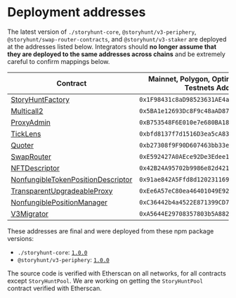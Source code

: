 # Deployment addresses

The latest version of `./storyhunt-core`, `@storyhunt/v3-periphery`, `@storyhunt/swap-router-contracts`, and `@storyhunt/v3-staker` are deployed at the addresses listed below. Integrators should **no longer assume that they are deployed to the same addresses across chains** and be extremely careful to confirm mappings below.

| Contract                                                                                                                                                     | Mainnet, Polygon, Optimism, Arbitrum, Testnets Address | Celo Address                                 |
| ------------------------------------------------------------------------------------------------------------------------------------------------------------ | ------------------------------------------------------ | -------------------------------------------- |
| [StoryHuntFactory](https://github.com/StoryHunt/storyhunt-v3-core/blob/v1.0.0/contracts/StoryHuntFactory.sol)                                                    | `0x1F98431c8aD98523631AE4a59f267346ea31F984`           | `0xAfE208a311B21f13EF87E33A90049fC17A7acDEc` |
| [Multicall2](https://etherscan.io/address/0x5BA1e12693Dc8F9c48aAD8770482f4739bEeD696#code)                                                                   | `0x5BA1e12693Dc8F9c48aAD8770482f4739bEeD696`           | `0x633987602DE5C4F337e3DbF265303A1080324204` |
| [ProxyAdmin](https://github.com/OpenZeppelin/openzeppelin-contracts/blob/v3.4.1-solc-0.7-2/contracts/proxy/ProxyAdmin.sol)                                   | `0xB753548F6E010e7e680BA186F9Ca1BdAB2E90cf2`           | `0xc1b262Dd7643D4B7cA9e51631bBd900a564BF49A` |
| [TickLens](https://github.com/StoryHunt/storyhunt-v3-periphery/blob/v1.0.0/contracts/lens/TickLens.sol)                                                          | `0xbfd8137f7d1516D3ea5cA83523914859ec47F573`           | `0x5f115D9113F88e0a0Db1b5033D90D4a9690AcD3D` |
| [Quoter](https://github.com/StoryHunt/storyhunt-v3-periphery/blob/v1.0.0/contracts/lens/Quoter.sol)                                                              | `0xb27308f9F90D607463bb33eA1BeBb41C27CE5AB6`           | `0x82825d0554fA07f7FC52Ab63c961F330fdEFa8E8` |
| [SwapRouter](https://github.com/StoryHunt/storyhunt-v3-periphery/blob/v1.0.0/contracts/SwapRouter.sol)                                                           | `0xE592427A0AEce92De3Edee1F18E0157C05861564`           | `0x5615CDAb10dc425a742d643d949a7F474C01abc4` |
| [NFTDescriptor](https://github.com/StoryHunt/storyhunt-v3-periphery/blob/v1.0.0/contracts/libraries/NFTDescriptor.sol)                                           | `0x42B24A95702b9986e82d421cC3568932790A48Ec`           | `0xa9Fd765d85938D278cb0b108DbE4BF7186831186` |
| [NonfungibleTokenPositionDescriptor](https://github.com/StoryHunt/storyhunt-v3-periphery/blob/v1.0.0/contracts/NonfungibleTokenPositionDescriptor.sol)           | `0x91ae842A5Ffd8d12023116943e72A606179294f3`           | `0x644023b316bB65175C347DE903B60a756F6dd554` |
| [TransparentUpgradeableProxy](https://github.com/OpenZeppelin/openzeppelin-contracts/blob/v3.4.1-solc-0.7-2/contracts/proxy/TransparentUpgradeableProxy.sol) | `0xEe6A57eC80ea46401049E92587E52f5Ec1c24785`           | `0x505B43c452AA4443e0a6B84bb37771494633Fde9` |
| [NonfungiblePositionManager](https://github.com/StoryHunt/storyhunt-v3-periphery/blob/v1.0.0/contracts/NonfungiblePositionManager.sol)                           | `0xC36442b4a4522E871399CD717aBDD847Ab11FE88`           | `0x3d79EdAaBC0EaB6F08ED885C05Fc0B014290D95A` |
| [V3Migrator](https://github.com/StoryHunt/storyhunt-v3-periphery/blob/v1.0.0/contracts/V3Migrator.sol)                                                           | `0xA5644E29708357803b5A882D272c41cC0dF92B34`           | `0x3cFd4d48EDfDCC53D3f173F596f621064614C582` |

These addresses are final and were deployed from these npm package versions:

- `./storyhunt-core`: [`1.0.0`](https://github.com/StoryHunt/storyhunt-v3-core/tree/v1.0.0)
- `@storyhunt/v3-periphery`: [`1.0.0`](https://github.com/StoryHunt/storyhunt-v3-periphery/tree/v1.0.0)

The source code is verified with Etherscan on all networks, for all contracts except `StoryHuntPool`.
We are working on getting the `StoryHuntPool` contract verified with Etherscan.
